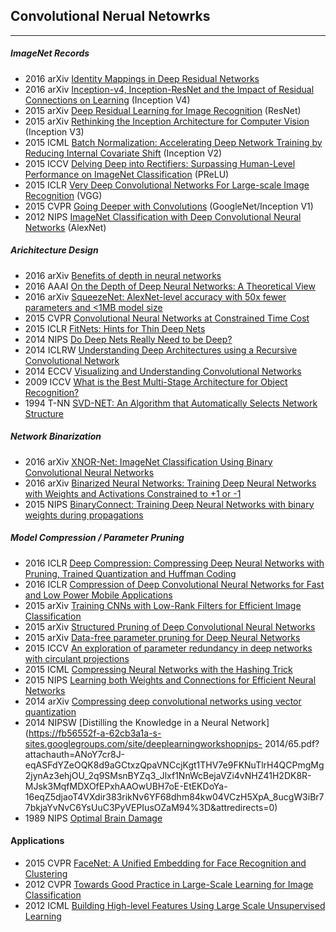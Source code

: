 ## Convolutional Nerual Netowrks
---

##### ImageNet Records  
- 2016 arXiv [Identity Mappings in Deep Residual Networks](http://arxiv.org/pdf/1603.05027v1.pdf)    
- 2016 arXiv [Inception-v4, Inception-ResNet and the Impact of Residual Connections on Learning](http://arxiv.org/abs/1602.07261) (Inception V4)  
- 2015 arXiv [Deep Residual Learning for Image Recognition](http://arxiv.org/abs/1512.03385) (ResNet)     
- 2015 arXiv [Rethinking the Inception Architecture for Computer Vision](http://arxiv.org/abs/1512.00567) (Inception V3)  
- 2015 ICML [Batch Normalization: Accelerating Deep Network Training by Reducing Internal Covariate Shift](http://jmlr.org/proceedings/papers/v37/ioffe15.pdf) (Inception V2)  
- 2015 ICCV [Delving Deep into Rectifiers: Surpassing Human-Level Performance on ImageNet Classification](http://research.microsoft.com/en-us/um/people/kahe/publications/iccv15imgnet.pdf) (PReLU)  
- 2015 ICLR [Very Deep Convolutional Networks For Large-scale Image Recognition](http://arxiv.org/abs/1409.1556) (VGG)  
- 2015 CVPR [Going Deeper with Convolutions](http://static.googleusercontent.com/media/research.google.com/en//pubs/archive/43022.pdf) (GoogleNet/Inception V1)   
- 2012 NIPS [ImageNet Classification with Deep Convolutional Neural Networks](http://papers.nips.cc/paper/4824-imagenet-classification-with-deep-convolutional-neural-networks.pdf) (AlexNet)  

##### Arichitecture Design
 
- 2016 arXiv [Benefits of depth in neural networks](http://arxiv.org/abs/1602.04485)  
- 2016 AAAI [On the Depth of Deep Neural Networks: A Theoretical View](http://arxiv.org/abs/1506.05232)  
- 2016 arXiv [SqueezeNet: AlexNet-level accuracy with 50x fewer parameters and <1MB model size](http://arxiv.org/abs/1602.07360)  
- 2015 CVPR [Convolutional Neural Networks at Constrained Time Cost](http://www.cv-foundation.org/openaccess/content_cvpr_2015/papers/He_Convolutional_Neural_Networks_2015_CVPR_paper.pdf)  
- 2015 ICLR [FitNets: Hints for Thin Deep Nets](http://arxiv.org/pdf/1412.6550v4.pdf)  
- 2014 NIPS [Do Deep Nets Really Need to be Deep?](http://papers.nips.cc/paper/5484-do-deep-nets-really-need-to-be-deep.pdf)  
- 2014 ICLRW [Understanding Deep Architectures using a Recursive Convolutional Network](http://arxiv.org/abs/1312.1847)  
- 2014 ECCV [Visualizing and Understanding Convolutional Networks](https://www.cs.nyu.edu/~fergus/papers/zeilerECCV2014.pdf)  
- 2009 ICCV [What is the Best Multi-Stage Architecture for Object Recognition?](http://yann.lecun.com/exdb/publis/pdf/jarrett-iccv-09.pdf)   
- 1994 T-NN [SVD-NET: An Algorithm that Automatically Selects Network Structure](http://ieeexplore.ieee.org/xpl/articleDetails.jsp?reload=true&arnumber=286929)  

##### Network Binarization
- 2016 arXiv [XNOR-Net: ImageNet Classification Using Binary
Convolutional Neural Networks](http://arxiv.org/pdf/1603.05279v1.pdf)  
- 2016 arXiv [Binarized Neural Networks: Training Deep Neural Networks with Weights and Activations Constrained to +1 or -1](http://arxiv.org/abs/1602.02830)  
- 2015 NIPS [BinaryConnect: Training Deep Neural Networks with binary weights during propagations](https://papers.nips.cc/paper/5647-binaryconnect-training-deep-neural-networks-with-binary-weights-during-propagations.pdf)  
   
##### Model Compression / Parameter Pruning
- 2016 ICLR [Deep Compression: Compressing Deep Neural Networks with Pruning, Trained Quantization and Huffman Coding](http://arxiv.org/abs/1510.00149)  
- 2016 ICLR [Compression of Deep Convolutional Neural Networks for Fast and Low Power Mobile Applications](http://arxiv.org/abs/1511.06530)
- 2015 arXiv [Training CNNs with Low-Rank Filters for Efficient Image Classification](http://arxiv.org/abs/1511.06744)  
- 2015 arXiv [Structured Pruning of Deep Convolutional Neural Networks](http://arxiv.org/abs/1512.08571)  
- 2015 arXiv [Data-free parameter pruning for Deep Neural Networks](http://arxiv.org/abs/1507.06149)  
- 2015 ICCV [An exploration of parameter redundancy in deep networks with circulant projections](http://felixyu.org/pdf/ICCV15_circulant.pdf)  
- 2015 ICML [Compressing Neural Networks with the Hashing Trick](http://jmlr.org/proceedings/papers/v37/chenc15.pdf)  
- 2015 NIPS [Learning both Weights and Connections for Efficient Neural Networks](http://arxiv.org/abs/1506.02626)  
- 2014 arXiv [Compressing deep convolutional networks
using vector quantization](http://arxiv.org/abs/1412.6115)  
- 2014 NIPSW [Distilling the Knowledge in a Neural Network](https://fb56552f-a-62cb3a1a-s-sites.googlegroups.com/site/deeplearningworkshopnips- 2014/65.pdf?attachauth=ANoY7cr8J-eqASFdYZeOQK8d9aGCtxzQpaVNCcjKgt1THV7e9FKNuTlrH4QCPmgMg2jynAz3ehjOU_2q9SMsnBYZq3_Jlxf1NnWcBejaVZi4vNHZ41H2DK8R-MJsk3MqfMDXOfEPxhAAOwUBH7oE-EtEKDoYa-16eqZ5djaoT4VXdir383rikNv6YF68dhm84kw04VCzH5XpA_8ucgW3iBr77bkjaYvNvC6YsUuC3PyVEPIusOZaM94%3D&attredirects=0)   
- 1989 NIPS [Optimal Brain Damage](http://yann.lecun.com/exdb/publis/pdf/lecun-90b.pdf)  

<!--##### Other
- 2013 PAMI [Invariant Scattering Convolution Networks](http://www.di.ens.fr/data/publications/papers/pami-final.pdf)  -->

#### Applications  
- 2015 CVPR [FaceNet: A Unified Embedding for Face Recognition and Clustering](http://arxiv.org/abs/1503.03832)  
- 2012 CVPR [Towards Good Practice in Large-Scale Learning for Image Classification](http://hal.inria.fr/docs/00/69/00/14/PDF/cvpr2012.pdf)  
- 2012 ICML [Building High-level Features Using Large Scale Unsupervised Learning](http://static.googleusercontent.com/media/research.google.com/en/us/archive/unsupervised_icml2012.pdf)  